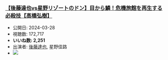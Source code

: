 ### [【後藤達也vs星野リゾートのドン】目から鱗！危機旅館を再生する必殺技【高橋弘樹】](https://www.youtube.com/watch?v=4yAHRBlwFgU)
-   公開日: 2024-03-28
-   視聴数: 172,717
-   **いいね数: 2,251**
-   出演者: [後藤達也](/rehacq_fan/people/後藤達也 "wikilink"), 星野佳路
- [![](https://img.youtube.com/vi/4yAHRBlwFgU/hqdefault.jpg)](https://www.youtube.com/watch?v=4yAHRBlwFgU)
